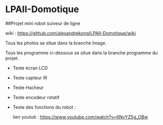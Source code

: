 # LPAII-Domotique
##Projet mini robot suiveur de ligne

  wiki : https://github.com/alexandrekong/LPAII-Domotique/wiki

  Tous les photos se situe dans la branche Image.
  
  Tous les programme ci-dessous se situe dans la branche programme du projet.
  
- Teste écran LCD 
  
- Teste capteur IR 
 
- Teste Hacheur 
 
- Teste encodeur rotatif
  
- Teste des fonctions du robot :

  lien youtub : https://www.youtube.com/watch?v=6NvYZ5g_OBw


